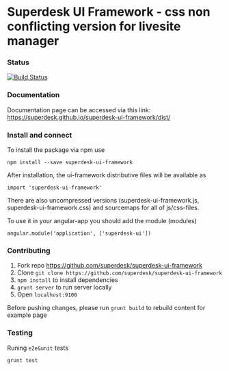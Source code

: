 # Superdesk UI Framework - css non conflicting version for livesite manager

### Status
[![Build Status](https://travis-ci.org/superdesk/superdesk-client-core.svg?branch=master)](https://travis-ci.org/superdesk/superdesk-ui-framework)

### Documentation
Documentation page can be accessed via this link: https://superdesk.github.io/superdesk-ui-framework/dist/

### Install and connect
To install the package via npm use

```
npm install --save superdesk-ui-framework
```

After installation, the ui-framework distributive files will be available as

```
import 'superdesk-ui-framework'
```

There are also uncompressed versions (superdesk-ui-framework.js, superdesk-ui-framework.css) and sourcemaps for all of js/css-files.

To use it in your angular-app you should add the module (modules)

```
angular.module('application', ['superdesk-ui'])
```

### Contributing
1. Fork repo https://github.com/superdesk/superdesk-ui-framework
2. Clone `git clone https://github.com/superdesk/superdesk-ui-framework`
3. `npm install` to install dependencies
4. `grunt server` to run server locally
5. Open `localhost:9100`

Before pushing changes, please run `grunt build` to rebuild content for example page

### Testing
Runing `e2e&unit` tests
```
grunt test
```
